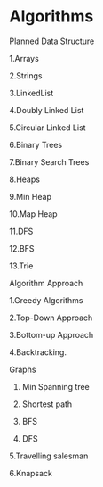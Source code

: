 # Algorithms


Planned Data Structure

1.Arrays

2.Strings

3.LinkedList

4.Doubly Linked List

5.Circular Linked List

6.Binary Trees

7.Binary Search Trees

8.Heaps

9.Min Heap

10.Map Heap

11.DFS

12.BFS

13.Trie

Algorithm Approach

1.Greedy Algorithms

2.Top-Down Approach

3.Bottom-up Approach

4.Backtracking.



Graphs

1. Min Spanning tree

2. Shortest path

3. BFS

4. DFS

5.Travelling salesman 

6.Knapsack

